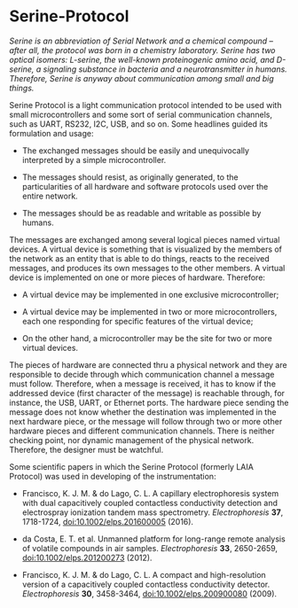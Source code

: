 # Serine-Protocol

  _Serine is an abbreviation of Serial Network and a chemical compound – after all, the protocol was born in a chemistry laboratory. Serine has two optical isomers: L-serine, the well-known proteinogenic amino acid, and D-serine, a signaling substance in bacteria and a neurotransmitter in humans. Therefore, Serine is anyway about communication among small and big things._

Serine Protocol is a light communication protocol intended to be used with small microcontrollers and some sort of serial communication channels, such as UART, RS232, I2C, USB, and so on. Some headlines guided its formulation and usage:

 * The exchanged messages should be easily and unequivocally interpreted by a simple microcontroller.

 * The messages should resist, as originally generated, to the particularities of all hardware and software protocols used over the entire network.

 * The messages should be as readable and writable as possible by humans.

The messages are exchanged among several logical pieces named virtual devices. A virtual device is something that is visualized by the members of the network as an entity that is able to do things, reacts to the received messages, and produces its own messages to the other members. A virtual device is implemented on one or more pieces of hardware. Therefore:

 * A virtual device may be implemented in one exclusive microcontroller;

 * A virtual device may be implemented in two or more microcontrollers, each one responding for specific features of the virtual device;

 * On the other hand, a microcontroller may be the site for two or more virtual devices.

The pieces of hardware are connected thru a physical network and they are responsible to decide through which communication channel a message must follow. Therefore, when a message is received, it has to know if the addressed device (first character of the message) is reachable through, for instance, the USB, UART, or Ethernet ports. The hardware piece sending the message does not know whether the destination was implemented in the next hardware piece, or the message will follow through two or more other hardware pieces and different communication channels. There is neither checking point, nor dynamic management of the physical network. Therefore, the designer must be watchful.

Some scientific papers in which the Serine Protocol (formerly LAIA Protocol) was used in developing of the instrumentation:

  - Francisco, K. J. M. & do Lago, C. L. A capillary electrophoresis system with dual capacitively coupled contactless conductivity detection and electrospray ionization tandem mass spectrometry. _Electrophoresis_ __37__, 1718-1724, [doi:10.1002/elps.201600005](http://onlinelibrary.wiley.com/doi/10.1002/elps.201600005/abstract) (2016).

  - da Costa, E. T. et al. Unmanned platform for long-range remote analysis of volatile compounds in air samples. _Electrophoresis_ __33__, 2650-2659, [doi:10.1002/elps.201200273](http://onlinelibrary.wiley.com/doi/10.1002/elps.201200273/abstract) (2012).

  - Francisco, K. J. M. & do Lago, C. L. A compact and high-resolution version of a capacitively coupled contactless conductivity detector. _Electrophoresis_ __30__, 3458-3464, [doi:10.1002/elps.200900080](http://onlinelibrary.wiley.com/doi/10.1002/elps.200900080/abstract) (2009).


